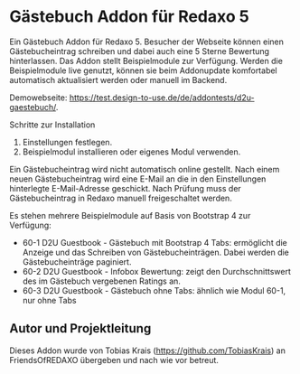 # Gästebuch Addon für Redaxo 5

Ein Gästebuch Addon für Redaxo 5. Besucher der Webseite können einen Gästebucheintrag schreiben und dabei auch eine 5 Sterne Bewertung hinterlassen. Das Addon stellt Beispielmodule zur Verfügung. Werden die Beispielmodule live genutzt, können sie beim Addonupdate komfortabel automatisch aktualisiert werden oder manuell im Backend.

Demowebseite: <https://test.design-to-use.de/de/addontests/d2u-gaestebuch/>.

Schritte zur Installation

1. Einstellungen festlegen.
2. Beispielmodul installieren oder eigenes Modul verwenden.

Ein Gästebucheintrag wird nicht automatisch online gestellt. Nach einem neuen Gästebucheintrag wird eine E-Mail an die in den Einstellungen hinterlegte E-Mail-Adresse geschickt. Nach Prüfung muss der Gästebucheintrag in Redaxo manuell freigeschaltet werden.

Es stehen mehrere Beispielmodule auf Basis von Bootstrap 4 zur Verfügung:

- 60-1 D2U Guestbook - Gästebuch mit Bootstrap 4 Tabs: ermöglicht die Anzeige und das Schreiben von Gästebucheinträgen. Dabei werden die Gästebucheinträge paginiert.
- 60-2 D2U Guestbook - Infobox Bewertung: zeigt den Durchschnittswert des im Gästebuch vergebenen Ratings an.
- 60-3 D2U Guestbook - Gästebuch ohne Tabs: ähnlich wie Modul 60-1, nur ohne Tabs

## Autor und Projektleitung

Dieses Addon wurde von Tobias Krais (<https://github.com/TobiasKrais>) an FriendsOfREDAXO übergeben und nach wie vor betreut.
